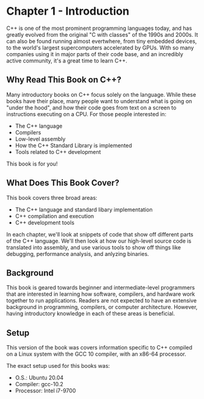 # Chapter 1 - Introduction

C++ is one of the most prominent programming languages today, and has greatly evolved from the original "C with classes" of the 1990s and 2000s. It can also be found running almost evertwhere, from tiny embedded devices, to the world's largest supercomputers accelerated by GPUs. With so many companies using it in major parts of their code base, and an incredibly active community, it's a great time to learn C++.

## Why Read This Book on C++?

Many introductory books on C++ focus solely on the language. While these books have their place, many people want to understand what is going on "under the hood", and how their code goes from text on a screen to instructions executing on a CPU. For those people interested in:

- The C++ language
- Compilers
- Low-level assembly
- How the C++ Standard Library is implemented
- Tools related to C++ development

This book is for you!

## What Does This Book Cover?

This book covers three broad areas:

- The C++ language and standard libary implementation
- C++ compilation and execution
- C++ development tools

In each chapter, we'll look at snippets of code that show off different parts of the C++ language. We'll then look at how our high-level source code is translated into assembly, and use various tools to show off things like debugging, performance analysis, and anlyzing binaries.

## Background

This book is geared towards beginner and intermediate-level programmers that are interested in learning how software, compilers, and hardware work together to run applications. Readers are not expected to have an extensive background in programming, compilers, or computer architecture. However, having introductory knowledge in each of these areas is beneficial.

## Setup

This version of the book was covers information specific to C++ compiled on a Linux system with the GCC 10 compiler, with an x86-64 processor.

The exact setup used for this books was:

- O.S.: Ubuntu 20.04
- Compiler: gcc-10.2
- Processor: Intel i7-9700
